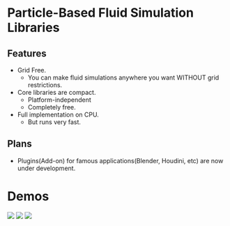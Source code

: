 # Particle-Based Fluid Simulation Libraries

## Features
- Grid Free.
    - You can make fluid simulations anywhere you want WITHOUT grid restrictions.
- Core libraries are compact.
    - Platform-independent
    - Completely free.
- Full implementation on CPU.
    - But runs very fast.

## Plans
- Plugins(Add-on) for famous applications(Blender, Houdini, etc) are now under development.

# Demos
[![](https://img.youtube.com/vi/OkSbtqMOQVs/0.jpg)](https://www.youtube.com/watch?v=OkSbtqMOQVs)
[![](https://img.youtube.com/vi/HjiLsj0-WgI/0.jpg)](https://www.youtube.com/watch?v=HjiLsj0-WgI)
[![](https://img.youtube.com/vi/Eqh35xWT3gk/0.jpg)](https://www.youtube.com/watch?v=Eqh35xWT3gk)
